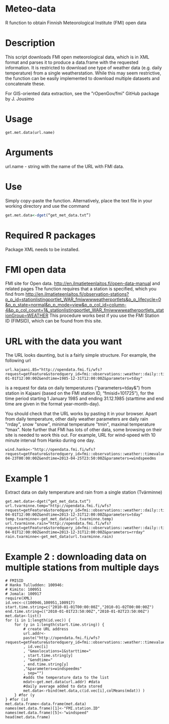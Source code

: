 # Meteo-data
R function to obtain Finnish Meteorological Institute (FMI) open data

# Description
This script downloads FMI open meteorological data, which is in XML format and parses it to produce a data.frame with the requested information. It is restricted to download one type of weather data (e.g. daily temperature) from a single weatherstation. While this may seem restrictive, the function can be easily implemented to download multiple datasets and concatenate these.

For GIS-oriented data extraction, see the "rOpenGov/fmi" GitHub package by J. Jousimo 

# Usage
```
get.met.data(url.name)
```
# Arguments
url.name - string with the name of the URL with FMI data. 

# Use
Simply copy-paste the function. Alternatively, place the text file in your working directory and use the command
```R
get.met.data<-dget(“get_met_data.txt”)
```

# Required R packages
Package XML needs to be installed.

# FMI open data
 FMI site for Open data. http://en.ilmatieteenlaitos.fi/open-data-manual and related pages
 The function requires that a station is specified, which you find from http://en.ilmatieteenlaitos.fi/observation-stations?p_p_id=stationlistingportlet_WAR_fmiwwwweatherportlets&p_p_lifecycle=0&p_p_state=normal&p_p_mode=view&p_p_col_id=column-4&p_p_col_count=1&_stationlistingportlet_WAR_fmiwwwweatherportlets_stationGroup=WEATHER
 This procedure works best if you use the FMI Station ID (FIMSID), which can be found from this site. 
 

# URL with the data you want
The URL looks daunting, but is a fairly simple structure. For example, the following url
```
url.kajaani.85="http://opendata.fmi.fi/wfs?request=getFeature&storedquery_id=fmi::observations::weather::daily::timevaluepair&fmisid=101725&starttime=1985-01-01T12:00:00Z&endtime=1985-12-31T12:00:00Z&parameters=tday"
```
is a request for data on daily temperatures (“parameters=tday&”) from station in Kajaani (based on the FMI station ID, “fmisid=101725”), for the time period starting 1 January 1985 and ending 31.12.1985 (starttime and end time are given in the format year-month-day).

You should check that the URL works by pasting it in your browser.
Apart from daily temperature, other daily weather parameters are daily rain "rrday", snow "snow", minimal temperature "tmin", maximal temperature "tmax".
Note further that FMI has lots of other data, some browsing on their site is needed to work this out.
For example, URL for wind-speed with 10 minute interval from Hanko during one day.
```
wind.hanko<-"http://opendata.fmi.fi/wfs?request=getFeature&storedquery_id=fmi::observations::weather::timevaluepair&fmisid=100917&maxlocations=1&starttime=2013-04-23T00:00:00Z&endtime=2013-04-25T23:50:00Z&parameters=windspeedms
```

# Example 1

Extract data on daily temperature and rain from a single station (Tvärminne)
```
get.met.data<-dget(“get_met_data.txt”)
url.tvarminne.temp="http://opendata.fmi.fi/wfs?request=getFeature&storedquery_id=fmi::observations::weather::daily::timevaluepair&fmisid=100953&starttime=2013-04-01T12:00:00Z&endtime=2013-12-31T12:00:00Z&parameters=tday"
temp.tvarminne<-get_met_data(url.tvarminne.temp)
url.tvarminne.rain="http://opendata.fmi.fi/wfs?request=getFeature&storedquery_id=fmi::observations::weather::daily::timevaluepair&fmisid=100953&starttime=2013-04-01T12:00:00Z&endtime=2013-12-31T12:00:00Z&parameters=rrday"
rain.tvarminne<-get_met_data(url.tvarminne.rain)
```

# Example 2 : downloading data on multiple stations from multiple days
```
# FMISID
# Hanko Tulludden: 100946: 
# Kimito: 100951
# Jomala: 100917
require(XML)
id.vec<-c(100946,100951,100917)
start.time.string=c("2010-01-01T00:00:00Z","2010-01-02T00:00:00Z")
end.time.string=c("2010-01-01T23:50:00Z","2010-01-02T23:50:00Z")
met.data<-list()
for (i in 1:length(id.vec)) {
	for (y in 1:length(start.time.string)) {
		# create URL address
		url.addr<-
		paste("http://opendata.fmi.fi/wfs?request=getFeature&storedquery_id=fmi::observations::weather::timevaluepair&fmisid="
		, id.vec[i]
		, "&maxlocations=1&starttime="
		, start.time.string[y]
		, "&endtime="
		, end.time.string[y]
		,"&parameters=windspeedms"
		, sep="")
		#adds the temperature data to the list
		mdat<-get.met.data(url.addr) #data 
		#daily average added to data stored
		met.data<-rbind(met.data,c(id.vec[i],colMeans(mdat)) ) 
	} #for (y
} #for (id
met.data.frame<-data.frame(met.data)
names(met.data.frame)[1]<-"FMI.station.ID"
names(met.data.frame)[5]<-"windspeed"
head(met.data.frame)
```

